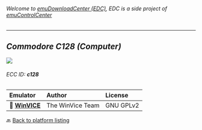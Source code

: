 ###### Welcome to [emuDownloadCenter (EDC)](https://github.com/PhoenixInteractiveNL/emuDownloadCenter/wiki/), EDC is a side project of [emuControlCenter](https://github.com/PhoenixInteractiveNL/emuControlCenter/wiki/)
***
## _Commodore C128 (Computer)_
![](https://raw.githubusercontent.com/wiki/PhoenixInteractiveNL/emuDownloadCenter/images_platform/ecc_c128_teaser.png)
###### ECC ID: **c128**

| Emulator   | Author      | License     |
|:-----------|:------------|:------------|
| :file_folder: [**WinVICE**](https://github.com/PhoenixInteractiveNL/emuDownloadCenter/wiki/Emulator-winvice#menu) | The WinVice Team | GNU GPLv2 |

:back: [Back to platform listing](https://github.com/PhoenixInteractiveNL/emuDownloadCenter/wiki/EDC-Platform-List)
